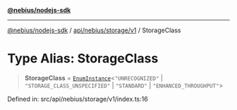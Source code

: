 [**@nebius/nodejs-sdk**](../../../../../README.md)

---

[@nebius/nodejs-sdk](../../../../../README.md) / [api/nebius/storage/v1](../README.md) / StorageClass

# Type Alias: StorageClass

> **StorageClass** = [`EnumInstance`](../../../../../runtime/protos/enum/type-aliases/EnumInstance.md)\<`"UNRECOGNIZED"` \| `"STORAGE_CLASS_UNSPECIFIED"` \| `"STANDARD"` \| `"ENHANCED_THROUGHPUT"`\>

Defined in: src/api/nebius/storage/v1/index.ts:16
